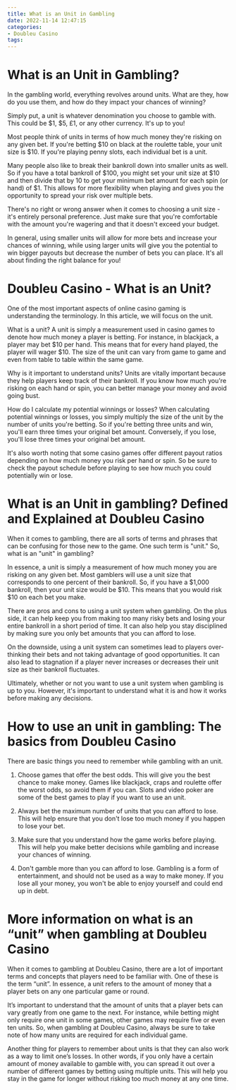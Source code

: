 ```yaml
---
title: What is an Unit in Gambling 
date: 2022-11-14 12:47:15
categories:
- Doubleu Casino
tags:
---
```



#  What is an Unit in Gambling? 

In the gambling world, everything revolves around units. What are they, how do you use them, and how do they impact your chances of winning?

Simply put, a unit is whatever denomination you choose to gamble with. This could be $1, $5, £1, or any other currency. It's up to you!

Most people think of units in terms of how much money they're risking on any given bet. If you're betting $10 on black at the roulette table, your unit size is $10. If you're playing penny slots, each individual bet is a unit.

Many people also like to break their bankroll down into smaller units as well. So if you have a total bankroll of $100, you might set your unit size at $10 and then divide that by 10 to get your minimum bet amount for each spin (or hand) of $1. This allows for more flexibility when playing and gives you the opportunity to spread your risk over multiple bets.

There's no right or wrong answer when it comes to choosing a unit size - it's entirely personal preference. Just make sure that you're comfortable with the amount you're wagering and that it doesn't exceed your budget.

In general, using smaller units will allow for more bets and increase your chances of winning, while using larger units will give you the potential to win bigger payouts but decrease the number of bets you can place. It's all about finding the right balance for you!

#  Doubleu Casino - What is an Unit? 

One of the most important aspects of online casino gaming is understanding the terminology. In this article, we will focus on the unit.

What is a unit? A unit is simply a measurement used in casino games to denote how much money a player is betting. For instance, in blackjack, a player may bet $10 per hand. This means that for every hand played, the player will wager $10. The size of the unit can vary from game to game and even from table to table within the same game.

Why is it important to understand units? Units are vitally important because they help players keep track of their bankroll. If you know how much you're risking on each hand or spin, you can better manage your money and avoid going bust.

How do I calculate my potential winnings or losses? When calculating potential winnings or losses, you simply multiply the size of the unit by the number of units you're betting. So if you're betting three units and win, you'll earn three times your original bet amount. Conversely, if you lose, you'll lose three times your original bet amount.

It's also worth noting that some casino games offer different payout ratios depending on how much money you risk per hand or spin. So be sure to check the payout schedule before playing to see how much you could potentially win or lose.

#  What is an Unit in gambling? Defined and Explained at Doubleu Casino 

When it comes to gambling, there are all sorts of terms and phrases that can be confusing for those new to the game. One such term is "unit." So, what is an "unit" in gambling? 

In essence, a unit is simply a measurement of how much money you are risking on any given bet. Most gamblers will use a unit size that corresponds to one percent of their bankroll. So, if you have a $1,000 bankroll, then your unit size would be $10. This means that you would risk $10 on each bet you make. 

There are pros and cons to using a unit system when gambling. On the plus side, it can help keep you from making too many risky bets and losing your entire bankroll in a short period of time. It can also help you stay disciplined by making sure you only bet amounts that you can afford to lose. 

On the downside, using a unit system can sometimes lead to players over-thinking their bets and not taking advantage of good opportunities. It can also lead to stagnation if a player never increases or decreases their unit size as their bankroll fluctuates. 

Ultimately, whether or not you want to use a unit system when gambling is up to you. However, it's important to understand what it is and how it works before making any decisions.

#  How to use an unit in gambling: The basics from Doubleu Casino 

There are basic things you need to remember while gambling with an unit. 

1) Choose games that offer the best odds. This will give you the best chance to make money. Games like blackjack, craps and roulette offer the worst odds, so avoid them if you can. Slots and video poker are some of the best games to play if you want to use an unit.

2) Always bet the maximum number of units that you can afford to lose. This will help ensure that you don't lose too much money if you happen to lose your bet.

3) Make sure that you understand how the game works before playing. This will help you make better decisions while gambling and increase your chances of winning.

4) Don't gamble more than you can afford to lose. Gambling is a form of entertainment, and should not be used as a way to make money. If you lose all your money, you won't be able to enjoy yourself and could end up in debt.

#  More information on what is an “unit” when gambling at Doubleu Casino

When it comes to gambling at Doubleu Casino, there are a lot of important terms and concepts that players need to be familiar with. One of these is the term “unit”. In essence, a unit refers to the amount of money that a player bets on any one particular game or round.

It’s important to understand that the amount of units that a player bets can vary greatly from one game to the next. For instance, while betting might only require one unit in some games, other games may require five or even ten units. So, when gambling at Doubleu Casino, always be sure to take note of how many units are required for each individual game.

Another thing for players to remember about units is that they can also work as a way to limit one’s losses. In other words, if you only have a certain amount of money available to gamble with, you can spread it out over a number of different games by betting using multiple units. This will help you stay in the game for longer without risking too much money at any one time.
